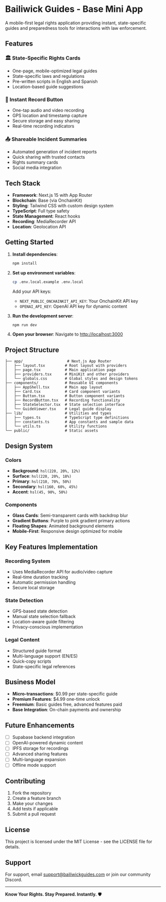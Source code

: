 # Bailiwick Guides - Base Mini App

A mobile-first legal rights application providing instant, state-specific guides and preparedness tools for interactions with law enforcement.

## Features

### 🏛️ State-Specific Rights Cards
- One-page, mobile-optimized legal guides
- State-specific laws and regulations
- Pre-written scripts in English and Spanish
- Location-based guide suggestions

### 🎥 Instant Record Button
- One-tap audio and video recording
- GPS location and timestamp capture
- Secure storage and easy sharing
- Real-time recording indicators

### 📤 Shareable Incident Summaries
- Automated generation of incident reports
- Quick sharing with trusted contacts
- Rights summary cards
- Social media integration

## Tech Stack

- **Framework**: Next.js 15 with App Router
- **Blockchain**: Base (via OnchainKit)
- **Styling**: Tailwind CSS with custom design system
- **TypeScript**: Full type safety
- **State Management**: React hooks
- **Recording**: MediaRecorder API
- **Location**: Geolocation API

## Getting Started

1. **Install dependencies**:
   ```bash
   npm install
   ```

2. **Set up environment variables**:
   ```bash
   cp .env.local.example .env.local
   ```
   
   Add your API keys:
   - `NEXT_PUBLIC_ONCHAINKIT_API_KEY`: Your OnchainKit API key
   - `OPENAI_API_KEY`: OpenAI API key for dynamic content

3. **Run the development server**:
   ```bash
   npm run dev
   ```

4. **Open your browser**:
   Navigate to [http://localhost:3000](http://localhost:3000)

## Project Structure

```
├── app/                    # Next.js App Router
│   ├── layout.tsx         # Root layout with providers
│   ├── page.tsx           # Main application page
│   ├── providers.tsx      # MiniKit and other providers
│   └── globals.css        # Global styles and design tokens
├── components/            # Reusable UI components
│   ├── AppShell.tsx       # Main app layout
│   ├── Card.tsx           # Card component variants
│   ├── Button.tsx         # Button component variants
│   ├── RecordButton.tsx   # Recording functionality
│   ├── StateSelector.tsx  # State selection interface
│   └── GuideViewer.tsx    # Legal guide display
├── lib/                   # Utilities and types
│   ├── types.ts           # TypeScript type definitions
│   ├── constants.ts       # App constants and sample data
│   └── utils.ts           # Utility functions
└── public/                # Static assets
```

## Design System

### Colors
- **Background**: `hsl(220, 20%, 12%)`
- **Surface**: `hsl(220, 20%, 18%)`
- **Primary**: `hsl(210, 70%, 50%)`
- **Secondary**: `hsl(160, 60%, 45%)`
- **Accent**: `hsl(45, 90%, 50%)`

### Components
- **Glass Cards**: Semi-transparent cards with backdrop blur
- **Gradient Buttons**: Purple to pink gradient primary actions
- **Floating Shapes**: Animated background elements
- **Mobile-First**: Responsive design optimized for mobile

## Key Features Implementation

### Recording System
- Uses MediaRecorder API for audio/video capture
- Real-time duration tracking
- Automatic permission handling
- Secure local storage

### State Detection
- GPS-based state detection
- Manual state selection fallback
- Location-aware guide filtering
- Privacy-conscious implementation

### Legal Content
- Structured guide format
- Multi-language support (EN/ES)
- Quick-copy scripts
- State-specific legal references

## Business Model

- **Micro-transactions**: $0.99 per state-specific guide
- **Premium Features**: $4.99 one-time unlock
- **Freemium**: Basic guides free, advanced features paid
- **Base Integration**: On-chain payments and ownership

## Future Enhancements

- [ ] Supabase backend integration
- [ ] OpenAI-powered dynamic content
- [ ] IPFS storage for recordings
- [ ] Advanced sharing features
- [ ] Multi-language expansion
- [ ] Offline mode support

## Contributing

1. Fork the repository
2. Create a feature branch
3. Make your changes
4. Add tests if applicable
5. Submit a pull request

## License

This project is licensed under the MIT License - see the LICENSE file for details.

## Support

For support, email support@bailiwickguides.com or join our community Discord.

---

**Know Your Rights. Stay Prepared. Instantly.** 🛡️
